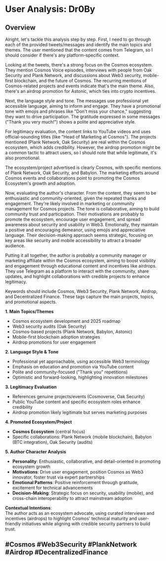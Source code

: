 # User Analysis: Dr0By

## Overview

<think>
Alright, let's tackle this analysis step by step. First, I need to go through each of the provided tweets/messages and identify the main topics and themes. The user mentioned that the content comes from Telegram, so I should consider if there's any platform-specific context.

Looking at the tweets, there's a strong focus on the Cosmos ecosystem. They mention Cosmos Voice episodes, interviews with people from Oak Security and Plank Network, and discussions about Web3 security, mobile-first blockchain, and the future of Cosmos. The recurring mentions of Cosmos-related projects and events indicate that's the main theme. Also, there's an airdrop promotion for Astonic, which ties into crypto incentives.

Next, the language style and tone. The messages use professional yet accessible language, aiming to inform and engage. They have a promotional tone with emojis and phrases like "Don't miss your chance," suggesting they want to drive participation. The gratitude expressed in some messages ("Thank you very much!") shows a polite and appreciative style.

For legitimacy evaluation, the content links to YouTube videos and uses official-sounding titles (like "Head of Marketing at Cosmos"). The projects mentioned (Plank Network, Oak Security) are real within the Cosmos ecosystem, which adds credibility. However, the airdrop promotion might be a common tactic to attract users, so I should note that while legitimate, it's also promotional.

The ecosystem/project advertised is clearly Cosmos, with specific mentions of Plank Network, Oak Security, and Babylon. The marketing efforts around Cosmos events and collaborations point to promoting the Cosmos Ecosystem's growth and adoption.

Now, evaluating the author's character. From the content, they seem to be enthusiastic and community-oriented, given the repeated thanks and engagement. They're likely involved in marketing or community management for Cosmos projects. The tone is collaborative, aiming to build community trust and participation. Their motivations are probably to promote the ecosystem, encourage user engagement, and spread awareness about security and usability in Web3. Emotionally, they maintain a positive and encouraging demeanor, using emojis and appreciative language. Their decision-making approach seems strategic, focusing on key areas like security and mobile accessibility to attract a broader audience.

Putting it all together, the author is probably a community manager or marketing affiliate within the Cosmos ecosystem, aiming to boost visibility and engagement through educational content and incentives like airdrops. They use Telegram as a platform to interact with the community, share updates, and highlight collaborations with credible projects to enhance legitimacy.

Keywords should include Cosmos, Web3 Security, Plank Network, Airdrop, and Decentralized Finance. These tags capture the main projects, topics, and promotional aspects.
</think>

**1. Main Topics/Themes**  
- Cosmos ecosystem development and 2025 roadmap  
- Web3 security audits (Oak Security)  
- Cosmos-based projects (Plank Network, Babylon, Astonic)  
- Mobile-first blockchain adoption strategies  
- Airdrop promotions for user engagement  

**2. Language Style & Tone**  
- Professional yet approachable, using accessible Web3 terminology  
- Emphasis on education and promotion via YouTube content  
- Polite and community-focused ("Thank you" repetitions)  
- Optimistic and forward-looking, highlighting innovation milestones  

**3. Legitimacy Evaluation**  
- References genuine projects/events (Cosmoverse, Oak Security)  
- Public YouTube content and specific ecosystem roles enhance credibility  
- Airdrop promotion likely legitimate but serves marketing purposes  

**4. Promoted Ecosystem/Project**  
- **Cosmos Ecosystem** (central focus)  
- Specific collaborations: Plank Network (mobile blockchain), Babylon (BTC integration), Oak Security (audits)  

**5. Author Character Analysis**  
- **Personality**: Enthusiastic, collaborative, and detail-oriented in promoting ecosystem growth  
- **Motivations**: Drive user engagement, position Cosmos as Web3 innovator, foster trust via expert partnerships  
- **Emotional Patterns**: Positive reinforcement through gratitude, excitement for technical advancements  
- **Decision-Making**: Strategic focus on security, usability (mobile), and cross-chain interoperability to attract mainstream adoption  

**Contextual Intentions**:  
The author acts as an ecosystem advocate, using curated interviews and incentives (airdrops) to highlight Cosmos' technical maturity and user-friendly initiatives while aligning with credible security partners to build trust.  

**#Cosmos #Web3Security #PlankNetwork #Airdrop #DecentralizedFinance**
---
